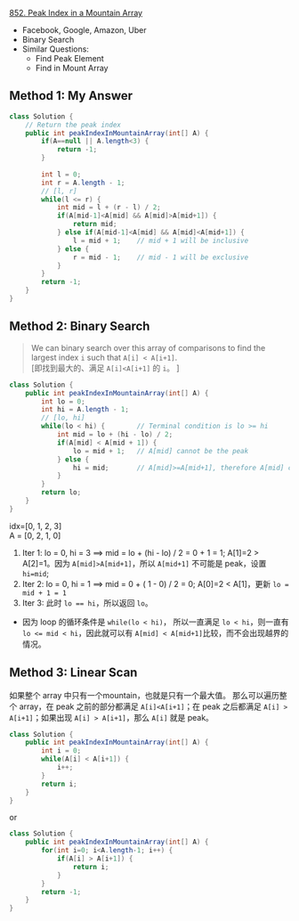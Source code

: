 [852. Peak Index in a Mountain Array](https://leetcode.com/problems/peak-index-in-a-mountain-array/)

* Facebook, Google, Amazon, Uber
* Binary Search
* Similar Questions:
    * Find Peak Element
    * Find in Mount Array
    
## Method 1: My Answer
```java
class Solution {
    // Return the peak index
    public int peakIndexInMountainArray(int[] A) {
        if(A==null || A.length<3) {
            return -1;
        }
        
        int l = 0;
        int r = A.length - 1;
        // [l, r]
        while(l <= r) {
            int mid = l + (r - l) / 2;
            if(A[mid-1]<A[mid] && A[mid]>A[mid+1]) {
                return mid;
            } else if(A[mid-1]<A[mid] && A[mid]<A[mid+1]) {
                l = mid + 1;    // mid + 1 will be inclusive
            } else {
                r = mid - 1;    // mid - 1 will be exclusive
            }
        }
        return -1;
    }
}
```


## Method 2: Binary Search
> We can binary search over this array of comparisons to find the largest index `i` such that `A[i] < A[i+1]`.  
> [即找到最大的、满足 `A[i]<A[i+1]` 的 `i`。 ]
```java 
class Solution {
    public int peakIndexInMountainArray(int[] A) {
        int lo = 0;
        int hi = A.length - 1;
        // [lo, hi]
        while(lo < hi) {        // Terminal condition is lo >= hi
            int mid = lo + (hi - lo) / 2;
            if(A[mid] < A[mid + 1]) {
                lo = mid + 1;   // A[mid] cannot be the peak
            } else {
                hi = mid;       // A[mid]>=A[mid+1], therefore A[mid] could be the peak
            }
        }
        return lo;
    }
}
```
idx=[0, 1, 2, 3]    
A = [0, 2, 1, 0]
1. Iter 1: lo = 0, hi = 3  ==> mid = lo + (hi - lo) / 2 = 0 + 1 = 1; A[1]=2 > A[2]=1。因为 `A[mid]>A[mid+1]`，所以 `A[mid+1]` 不可能是 peak，设置 `hi=mid`;     
2. Iter 2: lo = 0, hi = 1  ==> mid = 0 + ( 1 - 0) / 2 = 0; A[0]=2 < A[1]，更新 `lo = mid + 1 = 1`     
3. Iter 3: 此时 `lo == hi`，所以返回 `lo`。
* 因为 loop 的循环条件是 `while(lo < hi)`， 所以一直满足 `lo < hi`，则一直有 `lo <= mid < hi`，因此就可以有 `A[mid] < A[mid+1]`比较，而不会出现越界的情况。

## Method 3: Linear Scan
如果整个 array 中只有一个mountain，也就是只有一个最大值。
那么可以遍历整个 array，在 peak 之前的部分都满足 `A[i]<A[i+1]`；在 peak 之后都满足 `A[i] > A[i+1]`；如果出现 `A[i] > A[i+1]`，那么 `A[i]` 就是 peak。
```java 
class Solution {
    public int peakIndexInMountainArray(int[] A) {
        int i = 0;
        while(A[i] < A[i+1]) {
            i++;
        }
        return i;
    }
}
```
or
```java 
class Solution {
    public int peakIndexInMountainArray(int[] A) {
        for(int i=0; i<A.length-1; i++) {
            if(A[i] > A[i+1]) {
                return i;
            }
        }
        return -1;
    }
}
```

